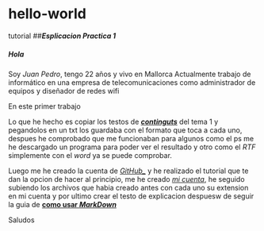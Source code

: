 # hello-world
tutorial
##**_Esplicacion Practica 1_**
##### **Hola**

Soy _Juan Pedro_, tengo 22 años y vivo en Mallorca
Actualmente trabajo de informático en una empresa de telecomunicaciones como administrador de equipos y diseñador de redes wifi

En este primer trabajo

Lo que he hecho es copiar los testos de **[_continguts_](http://fpadistancia.caib.es/pluginfile.php/295262/mod_resource/content/2/Llenguatges%20de%20Marques%20y%20Sistemes%20de%20Gesti%C3%B3%20de%20la%20Informaci%C3%B3%20%28Dist%C3%A0ncia%29.pdf)** del tema 1 y pegandolos en un txt los guardaba con el formato que toca a cada uno, despues he comprobado que me funcionaban para algunos como el ps me he descargado un programa para poder ver el resultado y otro como el _RTF_ simplemente con el _word_ ya se puede comprobar.

Luego me he creado la cuenta de _[GitHub_](https://github.com/)_ y he realizado el tutorial que te dan la opcion de hacer al principio, me he creado _[mi cuenta](https://github.com/juanpcano/hello-world.git)_, he seguido subiendo los archivos que habia creado antes con cada uno su extension en mi cuenta y por ultimo crear el testo de explicacion despuesw de seguir la guia de **[como usar _MarkDown_](http://www.markdowntutorial.com/)**

Saludos


